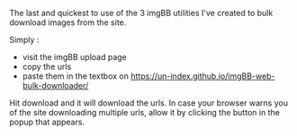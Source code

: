 The last and quickest to use of the 3 imgBB utilities I've created to bulk download images from the site.

Simply :

* visit the imgBB upload page
* copy the urls
* paste them in the textbox on https://un-index.github.io/imgBB-web-bulk-downloader/

Hit download and it will download the urls. In case your browser warns you of the site downloading multiple urls, allow it by clicking the button in the popup that appears.
